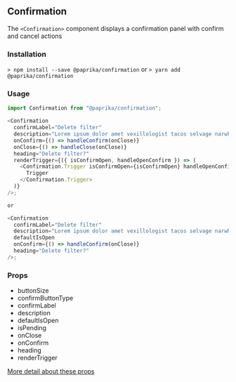 ## Confirmation

The `<Confirmation>` component displays a confirmation panel with confirm and cancel actions

### Installation

`> npm install --save @paprika/confirmation`
or
`> yarn add @paprika/confirmation`

### Usage

```js
import Confirmation from "@paprika/confirmation";

<Confirmation
  confirmLabel="Delete filter"
  description="Lorem ipsum dolor amet vexillologist tacos selvage narwhal butcher twee ethical hot chicken"
  onConfirm={() => handleConfirm(onClose)}
  onClose={() => handleClose(onClose)}
  heading="Delete filter?"
  renderTrigger={({ isConfirmOpen, handleOpenConfirm }) => (
    <Confirmation.Trigger isConfirmOpen={isConfirmOpen} handleOpenConfirm={handleOpenConfirm}>
      Trigger
    </Confirmation.Trigger>
  )}
/>;

or

<Confirmation
  confirmLabel="Delete filter"
  description="Lorem ipsum dolor amet vexillologist tacos selvage narwhal butcher twee ethical hot chicken"
  defaultIsOpen
  onConfirm={() => handleConfirm(onClose)}
  heading="Delete filter?"
/>;
```

### Props

- buttonSize
- confirmButtonType
- confirmLabel
- description
- defaultIsOpen
- isPending
- onClose
- onConfirm
- heading
- renderTrigger

[More detail about these props](https://github.com/acl-services/paprika/blob/master/packages/Confirmation/src/Confirmation.js)

